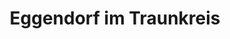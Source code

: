 ---
title: Eggendorf im Traunkreis
url: /eggendorf-im-traunkreis/
latitude: 48.124
longitude: 14.134
---